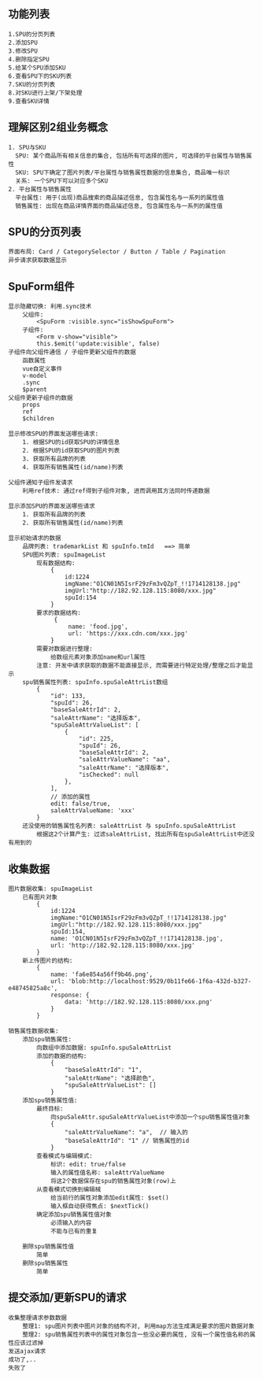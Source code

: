 ## 功能列表
    1.SPU的分页列表
    2.添加SPU
    3.修改SPU
    4.删除指定SPU
    5.给某个SPU添加SKU
    6.查看SPU下的SKU列表
    7.SKU的分页列表
    8.对SKU进行上架/下架处理
    9.查看SKU详情

## 理解区别2组业务概念
    1. SPU与SKU
      SPU: 某个商品所有相关信息的集合, 包括所有可选择的图片, 可选择的平台属性与销售属性
      SKU: SPU下确定了图片列表/平台属性与销售属性数据的信息集合, 商品唯一标识
      关系: 一个SPU下可以对应多个SKU
    2. 平台属性与销售属性
      平台属性: 用于(出现)商品搜索的商品描述信息, 包含属性名与一系列的属性值
      销售属性: 出现在商品详情界面的商品描述信息, 包含属性名与一系列的属性值

## SPU的分页列表
    界面布局: Card / CategorySelector / Button / Table / Pagination
    异步请求获取数据显示

## SpuForm组件
    显示隐藏切换: 利用.sync技术
        父组件: 
            <SpuForm :visible.sync="isShowSpuForm">
        子组件: 
            <Form v-show="visible">
            this.$emit('update:visible', false)
    子组件向父组件通信 / 子组件更新父组件的数据
        函数属性
        vue自定义事件
        v-model
        .sync
        $parent
    父组件更新子组件的数据
        props
        ref
        $children

    显示修改SPU的界面发送哪些请求:
        1. 根据SPU的id获取SPU的详情信息
        2. 根据SPU的id获取SPU的图片列表
        3. 获取所有品牌的列表
        4. 获取所有销售属性(id/name)列表

    父组件通知子组件发请求
        利用ref技术: 通过ref得到子组件对象, 进而调用其方法同时传递数据

    显示添加SPU的界面发送哪些请求
        1. 获取所有品牌的列表
        2. 获取所有销售属性(id/name)列表

    显示初始请求的数据
        品牌列表: trademarkList 和 spuInfo.tmId   ==> 简单
        SPU图片列表: spuImageList
            现有数据结构:
                {
                    id:1224
                    imgName:"O1CN01N5IsrF29zFm3vQZpT_!!1714128138.jpg"
                    imgUrl:"http://182.92.128.115:8080/xxx.jpg"
                    spuId:154
                }
            要求的数据结构:
                 {
                     name: 'food.jpg', 
                     url: 'https://xxx.cdn.com/xxx.jpg'
                }
            需要对数据进行整理:
                给数组元素对象添加name和url属性
            注意: 开发中请求获取的数据不能直接显示, 而需要进行特定处理/整理之后才能显示
        spu销售属性列表: spuInfo.spuSaleAttrList数组
            {
                "id": 133,
                "spuId": 26,
                "baseSaleAttrId": 2,
                "saleAttrName": "选择版本",
                "spuSaleAttrValueList": [
                    {
                        "id": 225,
                        "spuId": 26,
                        "baseSaleAttrId": 2,
                        "saleAttrValueName": "aa",
                        "saleAttrName": "选择版本",
                        "isChecked": null
                    },
                ],
                // 添加的属性
                edit: false/true,
                saleAttrValueName: 'xxx'
            }
        还没使用的销售属性名列表: saleAttrList 与 spuInfo.spuSaleAttrList
            根据这2个计算产生: 过滤saleAttrList, 找出所有在spuSaleAttrList中还没有用到的
    
## 收集数据
    图片数据收集: spuImageList
        已有图片对象
            {
                id:1224
                imgName:"O1CN01N5IsrF29zFm3vQZpT_!!1714128138.jpg"
                imgUrl:"http://182.92.128.115:8080/xxx.jpg"
                spuId:154,
                name: 'O1CN01N5IsrF29zFm3vQZpT_!!1714128138.jpg',
                url: 'http://182.92.128.115:8080/xxx.jpg'
            }
        新上传图片的结构:
            {
                name: 'fa6e854a56ff9b46.png',
                url: 'blob:http://localhost:9529/0b11fe66-1f6a-432d-b327-e48745825a8c',
                response: {
                    data: 'http://182.92.128.115:8080/xxx.png'
                }
            }

    销售属性数据收集:
        添加spu销售属性: 
            向数组中添加数据: spuInfo.spuSaleAttrList
            添加的数据的结构: 
                {
                    "baseSaleAttrId": "1",
                    "saleAttrName": "选择颜色",
                    "spuSaleAttrValueList": []
                }
        添加spu销售属性值: 
            最终目标: 
                向spuSaleAttr.spuSaleAttrValueList中添加一个spu销售属性值对象
                {
                    "saleAttrValueName": "a",  // 输入的
                    "baseSaleAttrId": "1" // 销售属性的id
                }
            查看模式与编辑模式:
                标识: edit: true/false
                输入的属性值名称: saleAttrValueName
                将这2个数据保存在spu的销售属性对象(row)上
            从查看模式切换到编辑械
                给当前行的属性对象添加edit属性: $set()
                输入框自动获得焦点: $nextTick()
            确定添加spu销售属性值对象
                必须输入的内容
                不能与已有的重复

        删除spu销售属性值
            简单
        删除spu销售属性
            简单

## 提交添加/更新SPU的请求
    收集整理请求参数数据
        整理1: spu图片列表中图片对象的结构不对, 利用map方法生成满足要求的图片数据对象
        整理2: spu销售属性列表中的属性对象包含一些没必要的属性, 没有一个属性值名称的属性应该过滤掉
    发送ajax请求
    成功了,..
    失败了